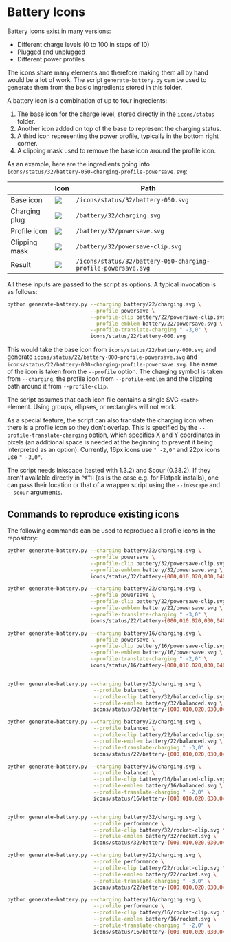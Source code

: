 # Battery Icons

Battery icons exist in many versions:

* Different charge levels (0 to 100 in steps of 10)
* Plugged and unplugged
* Different power profiles

The icons share many elements and therefore making them all by hand would be a
lot of work. The script `generate-battery.py` can be used to generate them from
the basic ingredients stored in this folder.

A battery icon is a combination of up to four ingredients:

1. The base icon for the charge level, stored directly in the `icons/status` folder.
2. Another icon added on top of the base to represent the charging status.
3. A third icon representing the power profile, typically in the bottom right corner.
4. A clipping mask used to remove the base icon around the profile icon.

As an example, here are the ingredients going into `icons/status/32/battery-050-charging-profile-powersave.svg`:

|               | Icon          | Path                                                          |
| ------------- | ------------- | ------------------------------------------------------------- |
| Base icon     | ![][base]     | `/icons/status/32/battery-050.svg`                            |
| Charging plug | ![][charging] | `/battery/32/charging.svg`                                    |
| Profile icon  | ![][profile]  | `/battery/32/powersave.svg`                                   |
| Clipping mask | ![][clip]     | `/battery/32/powersave-clip.svg`                              |
| Result        | ![][result]   | `/icons/status/32/battery-050-charging-profile-powersave.svg` |

[base]:     /icons/status/32/battery-050.svg
[charging]: /battery/32/charging.svg
[profile]:  /battery/32/powersave.svg
[clip]:     /battery/32/powersave-clip.svg
[result]:   /icons/status/32/battery-050-charging-profile-powersave.svg

All these inputs are passed to the script as options. A typical invocation is as follows:

```sh
python generate-battery.py --charging battery/22/charging.svg \
                           --profile powersave \
                           --profile-clip battery/22/powersave-clip.svg \
                           --profile-emblem battery/22/powersave.svg \
                           --profile-translate-charging " -3,0" \
                           icons/status/22/battery-000.svg
```

This would take the base icon from `icons/status/22/battery-000.svg` and generate
`icons/status/22/battery-000-profile-powersave.svg` and `icons/status/22/battery-000-charging-profile-powersave.svg`.
The name of the icon is taken from the `--profile` option. The charging symbol
is taken from `--charging`, the profile icon from `--profile-emblem` and the
clipping path around it from `--profile-clip`.

The script assumes that each icon file contains a single SVG `<path>` element.
Using groups, ellipses, or rectangles will not work.

As a special feature, the script can also translate the charging icon when there
is a profile icon so they don't overlap. This is specified by the
`--profile-translate-charging` option, which specifies X and Y coordinates in
pixels (an additional space is needed at the beginning to prevent it being
interpreted as an option). Currently, 16px icons use `" -2,0"` and 22px icons
use `" -3,0"`.

The script needs Inkscape (tested with 1.3.2) and Scour (0.38.2). If they aren't
available directly in `PATH` (as is the case e.g. for Flatpak installs), one can
pass their location or that of a wrapper script using the `--inkscape` and
`--scour` arguments.

## Commands to reproduce existing icons

The following commands can be used to reproduce all profile icons in the repository:

```sh
python generate-battery.py --charging battery/32/charging.svg \
                           --profile powersave \
                           --profile-clip battery/32/powersave-clip.svg \
                           --profile-emblem battery/32/powersave.svg \
                           icons/status/32/battery-{000,010,020,030,040,050,060,070,080,090,100}.svg

python generate-battery.py --charging battery/22/charging.svg \
                           --profile powersave \
                           --profile-clip battery/22/powersave-clip.svg \
                           --profile-emblem battery/22/powersave.svg \
                           --profile-translate-charging " -3,0" \
                           icons/status/22/battery-{000,010,020,030,040,050,060,070,080,090,100}.svg

python generate-battery.py --charging battery/16/charging.svg \
                           --profile powersave \
                           --profile-clip battery/16/powersave-clip.svg \
                           --profile-emblem battery/16/powersave.svg \
                           --profile-translate-charging " -2,0" \
                           icons/status/16/battery-{000,010,020,030,040,050,060,070,080,090,100}.svg


python generate-battery.py --charging battery/32/charging.svg \
                            --profile balanced \
                            --profile-clip battery/32/balanced-clip.svg \
                            --profile-emblem battery/32/balanced.svg \
                            icons/status/32/battery-{000,010,020,030,040,050,060,070,080,090,100}.svg

python generate-battery.py --charging battery/22/charging.svg \
                            --profile balanced \
                            --profile-clip battery/22/balanced-clip.svg \
                            --profile-emblem battery/22/balanced.svg \
                            --profile-translate-charging " -3,0" \
                            icons/status/22/battery-{000,010,020,030,040,050,060,070,080,090,100}.svg

python generate-battery.py --charging battery/16/charging.svg \
                            --profile balanced \
                            --profile-clip battery/16/balanced-clip.svg \
                            --profile-emblem battery/16/balanced.svg \
                            --profile-translate-charging " -2,0" \
                            icons/status/16/battery-{000,010,020,030,040,050,060,070,080,090,100}.svg


python generate-battery.py --charging battery/32/charging.svg \
                            --profile performance \
                            --profile-clip battery/32/rocket-clip.svg \
                            --profile-emblem battery/32/rocket.svg \
                            icons/status/32/battery-{000,010,020,030,040,050,060,070,080,090,100}.svg

python generate-battery.py --charging battery/22/charging.svg \
                            --profile performance \
                            --profile-clip battery/22/rocket-clip.svg \
                            --profile-emblem battery/22/rocket.svg \
                            --profile-translate-charging " -3,0" \
                            icons/status/22/battery-{000,010,020,030,040,050,060,070,080,090,100}.svg

python generate-battery.py --charging battery/16/charging.svg \
                            --profile performance \
                            --profile-clip battery/16/rocket-clip.svg \
                            --profile-emblem battery/16/rocket.svg \
                            --profile-translate-charging " -2,0" \
                            icons/status/16/battery-{000,010,020,030,040,050,060,070,080,090,100}.svg
```
